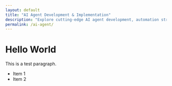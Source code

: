 ```yaml
---
layout: default
title: "AI Agent Development & Implementation"
description: "Explore cutting-edge AI agent development, automation strategies, and machine learning implementation guides. Master the future of intelligent systems."
permalink: /ai-agent/
---
```


# Hello World

<p>This is a test paragraph.</p>

<ul>
  <li>Item 1</li>
  <li>Item 2</li>
</ul>